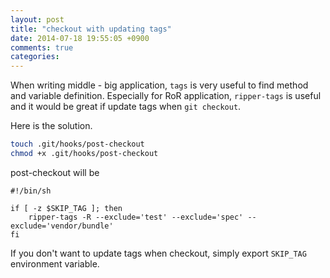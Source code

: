 ```yaml
---
layout: post
title: "checkout with updating tags"
date: 2014-07-18 19:55:05 +0900
comments: true
categories:
---
```


When writing middle - big application, `tags` is very useful to find method and variable definition.
Especially for RoR application, `ripper-tags` is useful and it would be great if update tags when `git checkout`.

Here is the solution.

```bash
touch .git/hooks/post-checkout
chmod +x .git/hooks/post-checkout
```

post-checkout will be

```
#!/bin/sh

if [ -z $SKIP_TAG ]; then
	ripper-tags -R --exclude='test' --exclude='spec' --exclude='vendor/bundle'
fi
```

If you don't want to update tags when checkout, simply export `SKIP_TAG` environment variable.
